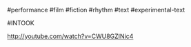 #performance 
#film 
#fiction 
#rhythm 
#text 
#experimental-text

#INTOOK 

http://youtube.com/watch?v=CWU8GZINic4
